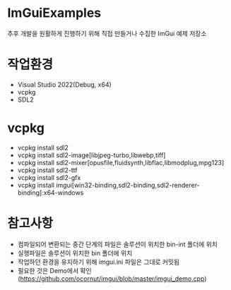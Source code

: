 # ImGuiExamples
추후 개발을 원활하게 진행하기 위해 직접 만들거나 수집한 ImGui 예제 저장소

# 작업환경
- Visual Studio 2022(Debug, x64)
- vcpkg
- SDL2

# vcpkg
- vcpkg install sdl2
- vcpkg install sdl2-image[libjpeg-turbo,libwebp,tiff]
- vcpkg install sdl2-mixer[opusfile,fluidsynth,libflac,libmodplug,mpg123]
- vcpkg install sdl2-ttf
- vcpkg install sdl2-gfx
- vcpkg install imgui[win32-binding,sdl2-binding,sdl2-renderer-binding]:x64-windows

# 참고사항
- 컴파일되어 변환되는 중간 단계의 파일은 솔루션이 위치한 bin-int 폴더에 위치
- 실행파일은 솔루션이 위치한 bin 폴더에 위치
- 작업하던 환경을 유지하기 위해 imgui.ini 파일은 그대로 커밋됨
- 필요한 것은 Demo에서 확인(https://github.com/ocornut/imgui/blob/master/imgui_demo.cpp)
